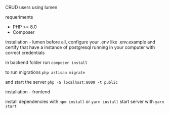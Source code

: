 CRUD users using lumen

requeriments
 - PHP >= 8.0
 - Composer

installation - lumen
 before all, configure your .env like .env.example
 and certify that have a instance of postgresql running in your computer with correct credentials

 in backend folder run `composer install` 
 
 to run migrations `php artisan migrate`
 
 and start the server `php -S localhost:8000 -t public`


installation - frontend

 install dependencies with `npm install` or `yarn install`
 start server with `yarn start`